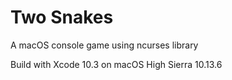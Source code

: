 # Two Snakes
A macOS console game using ncurses library

Build with Xcode 10.3 on macOS High Sierra 10.13.6 
